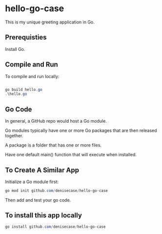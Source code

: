 # hello-go-case

This is my unique greeting application in Go. 

## Prerequisties

Install Go. 

## Compile and Run

To compile and run locally: 

```PowerShell

go build hello.go
.\hello.go
```

## Go Code

In general, a GitHub repo would host a Go module.

Go modules typically have one or more Go packages that are then released together. 

A package is a folder that has one or more files. 

Have one default main() function that will execute when installed. 

## To Create A Similar App

Initialize a Go module first:

```PowerShell
go mod init github.com/denisecase/hello-go-case
```

Then add and test your go code. 

## To install this app locally

```PowerShell
go install github.com/denisecase/hello-go-case
```



